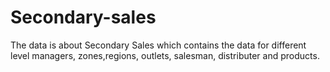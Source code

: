 # Secondary-sales
The data is about Secondary Sales which contains the data for different level managers, zones,regions, outlets, salesman, distributer  and products.
